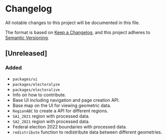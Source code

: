 # Changelog
All notable changes to this project will be documented in this file.

The format is based on [Keep a Changelog](https://keepachangelog.com/en/1.0.0/),
and this project adheres to [Semantic Versioning](https://semver.org/spec/v2.0.0.html).

## [Unreleased]
### Added
- `packages/ui`
- `packages/electoralyze`
- `packages/electoralive`
- Info on how to contribute.
- Base UI including navigation and page creation API.
- Base map on the UI for viewing geometric data.
- `RegionABC` to create a API for different regions.
- `SA1_2021` region with processed data.
- `SA2_2021` region with processed data.
- Federal election 2022 boundaries with processed data.
- `redistribute` function to redistribute data between different geometries.
